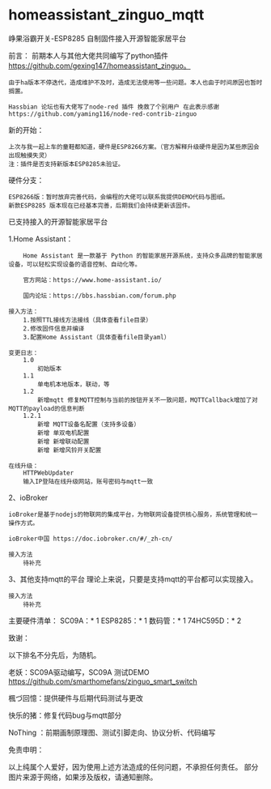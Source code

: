 # homeassistant_zinguo_mqtt

峥果浴霸开关-ESP8285 自制固件接入开源智能家居平台

前言：
	前期本人与其他大佬共同编写了python插件 https://github.com/gexing147/homeassistant_zinguo。

	由于ha版本不停迭代，造成维护不及时，造成无法使用等一些问题。本人也由于时间原因也暂时搁置。

	Hassbian 论坛也有大佬写了node-red 插件 挽救了个别用户 在此表示感谢 
	https://github.com/yaming116/node-red-contrib-zinguo 

新的开始：

	上次与我一起上车的童鞋都知道，硬件是ESP8266方案。（官方解释升级硬件是因为某些原因会出现触摸失灵）
    注：插件是否支持新版本ESP8285未验证。

硬件分支：

	ESP8266版：暂时放弃完善代码，会编程的大佬可以联系我提供DEMO代码与图纸。
	新款ESP8285 版本现在已经基本完善，后期我们会持续更新该固件。

已支持接入的开源智能家居平台

1.Home Assistant：

		Home Assistant 是一款基于 Python 的智能家居开源系统，支持众多品牌的智能家居设备，可以轻松实现设备的语音控制、自动化等。
		
		官方网站：https://www.home-assistant.io/
		
		国内论坛：https://bbs.hassbian.com/forum.php

	接入方法：
		1.按照TTL接线方法接线（具体查看file目录）
		2.修改固件信息并编译
		3.配置Home Assistant（具体查看file目录yaml）

    变更日志：
		1.0 
			初始版本
		1.1
			单电机本地版本，联动，等
		1.2
			新增mqtt 修复MQTT控制与当前的按钮开关不一致问题，MQTTCallback增加了对MQTT的payload的信息判断 
		1.2.1
			新增 MQTT设备名配置（支持多设备）
			新增 单双电机配置 
			新增 新增联动配置
			新增 新增风铃开关配置
		
	在线升级：
		HTTPWebUpdater
		输入IP登陆在线升级网站，账号密码与mqtt一致
2、ioBroker

	ioBroker是基于nodejs的物联网的集成平台，为物联网设备提供核心服务，系统管理和统一操作方式。
	
	ioBroker中国 https://doc.iobroker.cn/#/_zh-cn/

	接入方法
		待补充

3、其他支持mqtt的平台
	理论上来说，只要是支持mqtt的平台都可以实现接入。

	接入方法
		待补充


主要硬件清单：
  SC09A：* 1
  ESP8285：* 1
  数码管：* 1
  74HC595D：* 2
 
致谢：

  以下排名不分先后，为随机。
  
  老妖：SC09A驱动编写，SC09A 测试DEMO https://github.com/smarthomefans/zinguo_smart_switch
  
  楓づ回憶：提供硬件与后期代码测试与更改
  
  快乐的猪：修复代码bug与mqtt部分
  
  NoThing ：前期画制原理图、测试引脚走向、协议分析、代码编写
  
免责申明：

  以上纯属个人爱好，因为使用上述方法造成的任何问题，不承担任何责任。
  部分图片来源于网络，如果涉及版权，请通知删除。 
